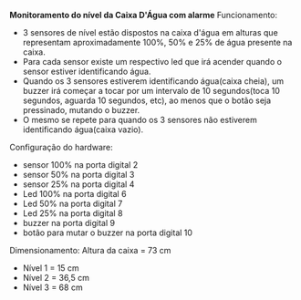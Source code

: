 **Monitoramento do nível da Caixa D'Água com alarme**
Funcionamento:
- 3 sensores de nível estão dispostos na caixa d'água em alturas que representam aproximadamente 100%, 50% e 25% de água presente na caixa.
- Para cada sensor existe um respectivo led que irá acender quando o sensor estiver identificando água.
- Quando os 3 sensores estiverem identificando água(caixa cheia), um buzzer irá começar a tocar por um intervalo de 10 segundos(toca 10 segundos, aguarda 10 segundos, etc), ao menos
  que o botão seja pressinado, mutando o buzzer.
- O mesmo se repete para quando os 3 sensores não estiverem identificando água(caixa vazio).

Configuração do hardware:
- sensor 100% na porta digital 2
- sensor 50% na porta digital 3
- sensor 25% na porta digital 4
- Led 100% na porta digital 6
- Led 50% na porta digital 7
- Led 25% na porta digital 8
- buzzer na porta digital 9
- botão para mutar o buzzer na porta digital 10

Dimensionamento:
Altura da caixa = 73 cm
- Nível 1 = 15 cm
- Nível 2 = 36,5 cm
- Nível 3 = 68 cm

